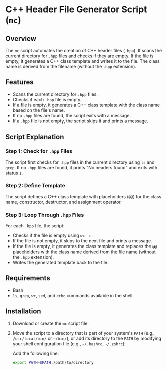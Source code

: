 # C++ Header File Generator Script (`mc`)

## Overview
The `mc` script automates the creation of C++ header files (`.hpp`). It scans the current directory for `.hpp` files and checks if they are empty. If the file is empty, it generates a C++ class template and writes it to the file. The class name is derived from the filename (without the `.hpp` extension).

## Features
- Scans the current directory for `.hpp` files.
- Checks if each `.hpp` file is empty.
- If a file is empty, it generates a C++ class template with the class name based on the file's name.
- If no `.hpp` files are found, the script exits with a message.
- If a `.hpp` file is not empty, the script skips it and prints a message.

## Script Explanation

### Step 1: Check for `.hpp` Files
The script first checks for `.hpp` files in the current directory using `ls` and `grep`. If no `.hpp` files are found, it prints "No headers found" and exits with status `1`.

### Step 2: Define Template
The script defines a C++ class template with placeholders (`@@`) for the class name, constructor, destructor, and assignment operator.

### Step 3: Loop Through `.hpp` Files
For each `.hpp` file, the script:
- Checks if the file is empty using `wc -c`.
- If the file is not empty, it skips to the next file and prints a message.
- If the file is empty, it generates the class template and replaces the `@@` placeholders with the class name derived from the file name (without the `.hpp` extension).
- Writes the generated template back to the file.

## Requirements
- Bash
- `ls`, `grep`, `wc`, `sed`, and `echo` commands available in the shell.

## Installation

1. Download or create the `mc` script file.
2. Move the script to a directory that is part of your system's `PATH` (e.g., `/usr/local/bin/` or `~/bin/`), or add its directory to the `PATH` by modifying your shell configuration file (e.g., `~/.bashrc`, `~/.zshrc`):
   
   Add the following line:
   ```bash
   export PATH=$PATH:/path/to/directory
